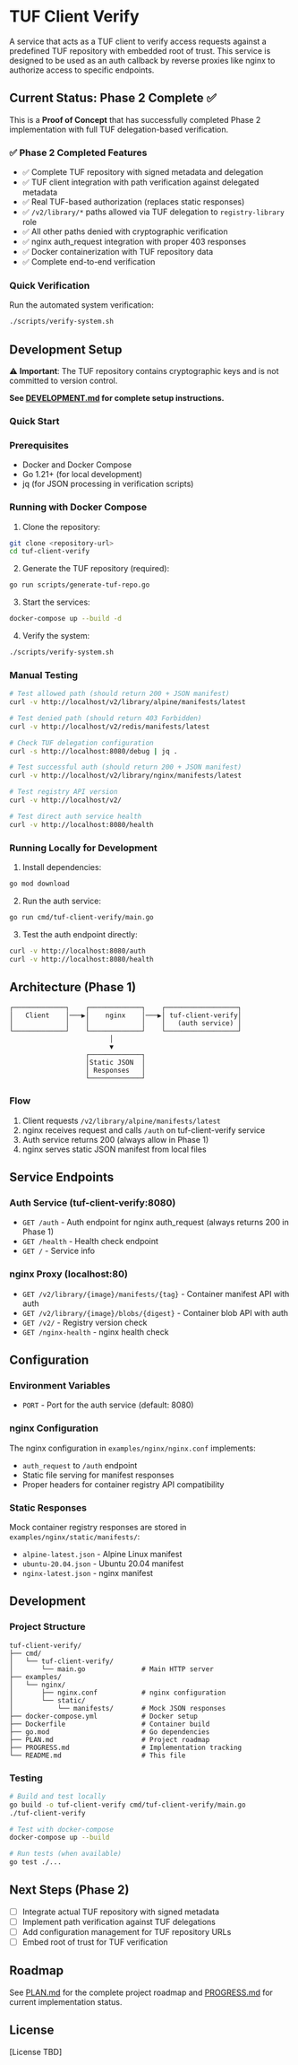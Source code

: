 # TUF Client Verify

A service that acts as a TUF client to verify access requests against a predefined TUF repository with embedded root of trust. This service is designed to be used as an auth callback by reverse proxies like nginx to authorize access to specific endpoints.

## Current Status: Phase 2 Complete ✅

This is a **Proof of Concept** that has successfully completed Phase 2 implementation with full TUF delegation-based verification.

### ✅ Phase 2 Completed Features

- ✅ Complete TUF repository with signed metadata and delegation
- ✅ TUF client integration with path verification against delegated metadata
- ✅ Real TUF-based authorization (replaces static responses)
- ✅ `/v2/library/*` paths allowed via TUF delegation to `registry-library` role
- ✅ All other paths denied with cryptographic verification
- ✅ nginx auth_request integration with proper 403 responses
- ✅ Docker containerization with TUF repository data
- ✅ Complete end-to-end verification

### Quick Verification

Run the automated system verification:
```bash
./scripts/verify-system.sh
```

## Development Setup

⚠️ **Important**: The TUF repository contains cryptographic keys and is not committed to version control.

**See [DEVELOPMENT.md](DEVELOPMENT.md) for complete setup instructions.**

### Quick Start

### Prerequisites

- Docker and Docker Compose
- Go 1.21+ (for local development)
- jq (for JSON processing in verification scripts)

### Running with Docker Compose

1. Clone the repository:
```bash
git clone <repository-url>
cd tuf-client-verify
```

2. Generate the TUF repository (required):
```bash
go run scripts/generate-tuf-repo.go
```

3. Start the services:
```bash
docker-compose up --build -d
```

4. Verify the system:
```bash
./scripts/verify-system.sh
```

### Manual Testing

```bash
# Test allowed path (should return 200 + JSON manifest)
curl -v http://localhost/v2/library/alpine/manifests/latest

# Test denied path (should return 403 Forbidden)
curl -v http://localhost/v2/redis/manifests/latest

# Check TUF delegation configuration
curl -s http://localhost:8080/debug | jq .

# Test successful auth (should return 200 + JSON manifest)
curl -v http://localhost/v2/library/nginx/manifests/latest

# Test registry API version
curl -v http://localhost/v2/

# Test direct auth service health
curl -v http://localhost:8080/health
```

### Running Locally for Development

1. Install dependencies:
```bash
go mod download
```

2. Run the auth service:
```bash
go run cmd/tuf-client-verify/main.go
```

3. Test the auth endpoint directly:
```bash
curl -v http://localhost:8080/auth
curl -v http://localhost:8080/health
```

## Architecture (Phase 1)

```
┌─────────────┐    ┌─────────────┐    ┌──────────────────┐
│   Client    │───▶│    nginx    │───▶│ tuf-client-verify│
│             │    │             │    │   (auth service) │
└─────────────┘    └─────────────┘    └──────────────────┘
                         │
                         ▼
                   ┌─────────────┐
                   │Static JSON  │
                   │ Responses   │
                   └─────────────┘
```

### Flow

1. Client requests `/v2/library/alpine/manifests/latest`
2. nginx receives request and calls `/auth` on tuf-client-verify service
3. Auth service returns 200 (always allow in Phase 1)
4. nginx serves static JSON manifest from local files

## Service Endpoints

### Auth Service (tuf-client-verify:8080)
- `GET /auth` - Auth endpoint for nginx auth_request (always returns 200 in Phase 1)
- `GET /health` - Health check endpoint
- `GET /` - Service info

### nginx Proxy (localhost:80)
- `GET /v2/library/{image}/manifests/{tag}` - Container manifest API with auth
- `GET /v2/library/{image}/blobs/{digest}` - Container blob API with auth
- `GET /v2/` - Registry version check
- `GET /nginx-health` - nginx health check

## Configuration

### Environment Variables

- `PORT` - Port for the auth service (default: 8080)

### nginx Configuration

The nginx configuration in `examples/nginx/nginx.conf` implements:
- `auth_request` to `/auth` endpoint
- Static file serving for manifest responses
- Proper headers for container registry API compatibility

### Static Responses

Mock container registry responses are stored in `examples/nginx/static/manifests/`:
- `alpine-latest.json` - Alpine Linux manifest
- `ubuntu-20.04.json` - Ubuntu 20.04 manifest  
- `nginx-latest.json` - nginx manifest

## Development

### Project Structure

```
tuf-client-verify/
├── cmd/
│   └── tuf-client-verify/
│       └── main.go              # Main HTTP server
├── examples/
│   └── nginx/
│       ├── nginx.conf           # nginx configuration
│       └── static/
│           └── manifests/       # Mock JSON responses
├── docker-compose.yml           # Docker setup
├── Dockerfile                   # Container build
├── go.mod                       # Go dependencies
├── PLAN.md                      # Project roadmap
├── PROGRESS.md                  # Implementation tracking
└── README.md                    # This file
```

### Testing

```bash
# Build and test locally
go build -o tuf-client-verify cmd/tuf-client-verify/main.go
./tuf-client-verify

# Test with docker-compose
docker-compose up --build

# Run tests (when available)
go test ./...
```

## Next Steps (Phase 2)

- [ ] Integrate actual TUF repository with signed metadata
- [ ] Implement path verification against TUF delegations
- [ ] Add configuration management for TUF repository URLs
- [ ] Embed root of trust for TUF verification

## Roadmap

See [PLAN.md](PLAN.md) for the complete project roadmap and [PROGRESS.md](PROGRESS.md) for current implementation status.

## License

[License TBD]
